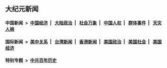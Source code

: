 ## 大纪元新闻

#### 中国新闻 &nbsp;>&nbsp; [中国经济](indexes/ncid283/README.md?08280045) &nbsp;| &nbsp; [大陆政治](indexes/ncid277/README.md?08280045) &nbsp;| &nbsp; [社会万象](indexes/ncid282/README.md?08280045) &nbsp;| &nbsp; [中国人权](indexes/ncid278/README.md?08280045) &nbsp;| &nbsp; [群体事件](indexes/ncid279/README.md?08280045) &nbsp;| &nbsp; [天灾人祸](indexes/ncid280/README.md?08280045)

#### 国际新闻 &nbsp;>&nbsp; [美中关系](indexes/nf1412576/README.md?08280045) &nbsp;| &nbsp; [台湾新闻](indexes/ncid1349361/README.md?08280045) &nbsp;| &nbsp; [香港新闻](indexes/ncid1349362/README.md?08280045) &nbsp;| &nbsp; [美国政治](indexes/ncid1078159/README.md?08280045) &nbsp;| &nbsp; [美国社会](indexes/ncid1078160/README.md?08280045) &nbsp;| &nbsp; [美国经济](indexes/ncid1078158/README.md?08280045)

#### 特别专题 &nbsp;>&nbsp; [中共百年历史](https://github.com/easy2view/epoch-special/blob/master/README.md?08280045)  
